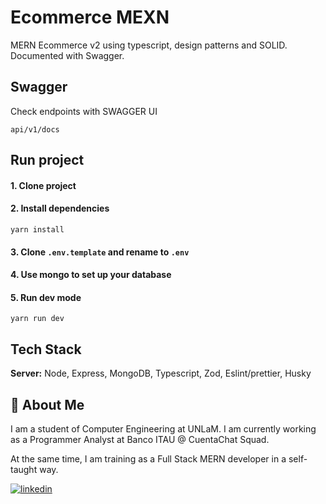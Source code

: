 # Ecommerce MEXN 

MERN Ecommerce v2 using typescript, design patterns and SOLID. Documented with Swagger. 

## Swagger

Check endpoints with SWAGGER UI

```
api/v1/docs
```

## Run project

#### 1. Clone project

#### 2. Install dependencies

```
yarn install
```

#### 3. Clone `.env.template` and rename to `.env`

#### 4. Use mongo to set up your database

#### 5. Run dev mode

```
yarn run dev
```

## Tech Stack

**Server:** Node, Express, MongoDB, Typescript, Zod, Eslint/prettier, Husky

## 🚀 About Me

I am a student of Computer Engineering at UNLaM.
I am currently working as a Programmer Analyst at Banco ITAU @ CuentaChat Squad.

At the same time, I am training as a Full Stack MERN developer in a self-taught way.

[![linkedin](https://img.shields.io/badge/linkedin-0A66C2?style=for-the-badge&logo=linkedin&logoColor=white)](https://www.linkedin.com/in/antonellifd/)